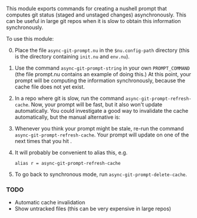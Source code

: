 This module exports commands for creating a nushell prompt that computes git status (staged and
unstaged changes) asynchronously. This can be useful in large git repos when it is slow to obtain
this information synchronously.

To use this module:

0. Place the file `async-git-prompt.nu` in the `$nu.config-path` directory (this is the directory
   containing `init.nu` and `env.nu`).

1. Use the command `async-git-prompt-string` in your own `PROMPT_COMMAND` (the file prompt.nu
   contains an example of doing this.)
   At this point, your prompt will be computing the information synchronously, because the cache
   file does not yet exist.

2. In a repo where git is slow, run the command `async-git-prompt-refresh-cache`.
   Now, your prompt will be fast, but it also won't update automatically. You could investigate a good
   way to invalidate the cache automatically, but the manual alternative is:

3. Whenever you think your prompt might be stale, re-run the command `async-git-prompt-refresh-cache`.
   Your prompt will update on one of the next times that you hit <enter>.

4. It will probably be convenient to alias this, e.g.

   ```nu
   alias r = async-git-prompt-refresh-cache
   ```

5. To go back to synchronous mode, run `async-git-prompt-delete-cache`.

### TODO

- Automatic cache invalidation
- Show untracked files (this can be very expensive in large repos)
